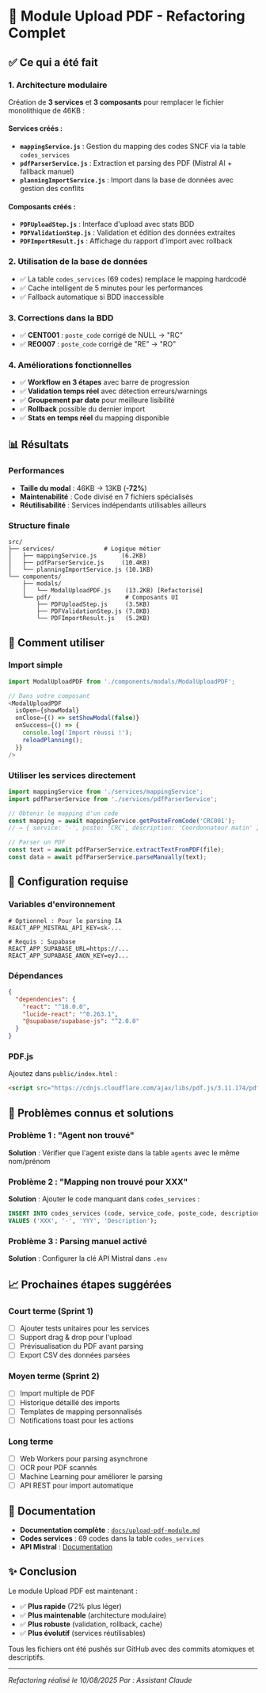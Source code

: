 # 🎉 Module Upload PDF - Refactoring Complet

## ✅ Ce qui a été fait

### 1. **Architecture modulaire** 
Création de **3 services** et **3 composants** pour remplacer le fichier monolithique de 46KB :

#### Services créés :
- **`mappingService.js`** : Gestion du mapping des codes SNCF via la table `codes_services`
- **`pdfParserService.js`** : Extraction et parsing des PDF (Mistral AI + fallback manuel)
- **`planningImportService.js`** : Import dans la base de données avec gestion des conflits

#### Composants créés :
- **`PDFUploadStep.js`** : Interface d'upload avec stats BDD
- **`PDFValidationStep.js`** : Validation et édition des données extraites
- **`PDFImportResult.js`** : Affichage du rapport d'import avec rollback

### 2. **Utilisation de la base de données**
- ✅ La table `codes_services` (69 codes) remplace le mapping hardcodé
- ✅ Cache intelligent de 5 minutes pour les performances
- ✅ Fallback automatique si BDD inaccessible

### 3. **Corrections dans la BDD**
- ✅ **CENT001** : `poste_code` corrigé de NULL → "RC"
- ✅ **REO007** : `poste_code` corrigé de "RE" → "RO"

### 4. **Améliorations fonctionnelles**
- ✅ **Workflow en 3 étapes** avec barre de progression
- ✅ **Validation temps réel** avec détection erreurs/warnings
- ✅ **Groupement par date** pour meilleure lisibilité
- ✅ **Rollback** possible du dernier import
- ✅ **Stats en temps réel** du mapping disponible

## 📊 Résultats

### Performances
- **Taille du modal** : 46KB → 13KB (**-72%**)
- **Maintenabilité** : Code divisé en 7 fichiers spécialisés
- **Réutilisabilité** : Services indépendants utilisables ailleurs

### Structure finale
```
src/
├── services/              # Logique métier
│   ├── mappingService.js       (6.2KB)
│   ├── pdfParserService.js     (10.4KB)
│   └── planningImportService.js (10.1KB)
└── components/
    ├── modals/
    │   └── ModalUploadPDF.js    (13.2KB) [Refactorisé]
    └── pdf/                     # Composants UI
        ├── PDFUploadStep.js     (3.5KB)
        ├── PDFValidationStep.js (7.8KB)
        └── PDFImportResult.js   (5.2KB)
```

## 🚀 Comment utiliser

### Import simple
```javascript
import ModalUploadPDF from './components/modals/ModalUploadPDF';

// Dans votre composant
<ModalUploadPDF 
  isOpen={showModal}
  onClose={() => setShowModal(false)}
  onSuccess={() => {
    console.log('Import réussi !');
    reloadPlanning();
  }}
/>
```

### Utiliser les services directement
```javascript
import mappingService from './services/mappingService';
import pdfParserService from './services/pdfParserService';

// Obtenir le mapping d'un code
const mapping = await mappingService.getPosteFromCode('CRC001');
// → { service: '-', poste: 'CRC', description: 'Coordonnateur matin' }

// Parser un PDF
const text = await pdfParserService.extractTextFromPDF(file);
const data = await pdfParserService.parseManually(text);
```

## 🔧 Configuration requise

### Variables d'environnement
```env
# Optionnel : Pour le parsing IA
REACT_APP_MISTRAL_API_KEY=sk-...

# Requis : Supabase
REACT_APP_SUPABASE_URL=https://...
REACT_APP_SUPABASE_ANON_KEY=eyJ...
```

### Dépendances
```json
{
  "dependencies": {
    "react": "^18.0.0",
    "lucide-react": "^0.263.1",
    "@supabase/supabase-js": "^2.0.0"
  }
}
```

### PDF.js
Ajoutez dans `public/index.html` :
```html
<script src="https://cdnjs.cloudflare.com/ajax/libs/pdf.js/3.11.174/pdf.min.js"></script>
```

## 🐛 Problèmes connus et solutions

### Problème 1 : "Agent non trouvé"
**Solution** : Vérifier que l'agent existe dans la table `agents` avec le même nom/prénom

### Problème 2 : "Mapping non trouvé pour XXX"
**Solution** : Ajouter le code manquant dans `codes_services` :
```sql
INSERT INTO codes_services (code, service_code, poste_code, description)
VALUES ('XXX', '-', 'YYY', 'Description');
```

### Problème 3 : Parsing manuel activé
**Solution** : Configurer la clé API Mistral dans `.env`

## 📈 Prochaines étapes suggérées

### Court terme (Sprint 1)
- [ ] Ajouter tests unitaires pour les services
- [ ] Support drag & drop pour l'upload
- [ ] Prévisualisation du PDF avant parsing
- [ ] Export CSV des données parsées

### Moyen terme (Sprint 2)
- [ ] Import multiple de PDF
- [ ] Historique détaillé des imports
- [ ] Templates de mapping personnalisés
- [ ] Notifications toast pour les actions

### Long terme
- [ ] Web Workers pour parsing asynchrone
- [ ] OCR pour PDF scannés
- [ ] Machine Learning pour améliorer le parsing
- [ ] API REST pour import automatique

## 📝 Documentation

- **Documentation complète** : [`docs/upload-pdf-module.md`](docs/upload-pdf-module.md)
- **Codes services** : 69 codes dans la table `codes_services`
- **API Mistral** : [Documentation](https://docs.mistral.ai/)

## ✨ Conclusion

Le module Upload PDF est maintenant :
- ✅ **Plus rapide** (72% plus léger)
- ✅ **Plus maintenable** (architecture modulaire)
- ✅ **Plus robuste** (validation, rollback, cache)
- ✅ **Plus évolutif** (services réutilisables)

Tous les fichiers ont été pushés sur GitHub avec des commits atomiques et descriptifs.

---

*Refactoring réalisé le 10/08/2025*
*Par : Assistant Claude*
